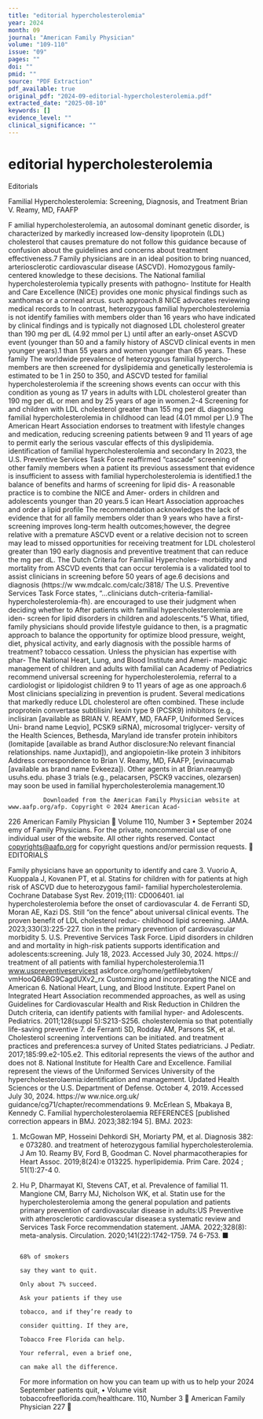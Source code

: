 ```yaml
---
title: "editorial hypercholesterolemia"
year: 2024
month: 09
journal: "American Family Physician"
volume: "109-110"
issue: "09"
pages: ""
doi: ""
pmid: ""
source: "PDF Extraction"
pdf_available: true
original_pdf: "2024-09-editorial-hypercholesterolemia.pdf"
extracted_date: "2025-08-10"
keywords: []
evidence_level: ""
clinical_significance: ""
---
```


# editorial hypercholesterolemia

Editorials


Familial Hypercholesterolemia:​
Screening, Diagnosis, and Treatment
Brian V. Reamy, MD, FAAFP




F    amilial hypercholesterolemia, an autosomal dominant
     genetic disorder, is characterized by markedly increased
low-density lipoprotein (LDL) cholesterol that causes premature
                                                                         do not follow this guidance because of confusion about the
                                                                         guidelines and concerns about treatment effectiveness.7
                                                                            Family physicians are in an ideal position to bring nuanced,
arteriosclerotic cardiovascular disease (ASCVD). Homozygous              family-centered knowledge to these decisions. The National
familial hypercholesterolemia typically presents with pathogno-          Institute for Health and Care Excellence (NICE) provides one
monic physical findings such as xanthomas or a corneal arcus.            such approach.8 NICE advocates reviewing medical records to
In contrast, heterozygous familial hypercholesterolemia is not           identify families with members older than 16 years who have
indicated by clinical findings and is typically not diagnosed            LDL cholesterol greater than 190 mg per dL (4.92 mmol per L)
until after an early-onset ASCVD event (younger than 50                  and a family history of ASCVD clinical events in men younger
years).1                                                                 than 55 years and women younger than 65 years. These family
   The worldwide prevalence of heterozygous familial hypercho-           members are then screened for dyslipidemia and genetically
lesterolemia is estimated to be 1 in 250 to 350, and ASCVD               tested for familial hypercholesterolemia if the screening shows
events can occur with this condition as young as 17 years in             adults with LDL cholesterol greater than 190 mg per dL or
men and by 25 years of age in women.2-4 Screening for and                children with LDL cholesterol greater than 155 mg per dL
diagnosing familial hypercholesterolemia in childhood can lead           (4.01 mmol per L).9 The American Heart Association endorses
to treatment with lifestyle changes and medication, reducing             screening patients between 9 and 11 years of age to permit early
the serious vascular effects of this dyslipidemia.                       identification of familial hypercholesterolemia and secondary
   In 2023, the U.S. Preventive Services Task Force reaffirmed           “cascade” screening of other family members when a patient
its previous assessment that evidence is insufficient to assess          with familial hypercholesterolemia is identified.1
the balance of benefits and harms of screening for lipid dis-               A reasonable practice is to combine the NICE and Amer-
orders in children and adolescents younger than 20 years.5               ican Heart Association approaches and order a lipid profile
The recommendation acknowledges the lack of evidence that                for all family members older than 9 years who have a first-
screening improves long-term health outcomes;​however, the               degree relative with a premature ASCVD event or a relative
decision not to screen may lead to missed opportunities for              receiving treatment for LDL cholesterol greater than 190
early diagnosis and preventive treatment that can reduce the             mg per dL. The Dutch Criteria for Familial Hypercholes-
morbidity and mortality from ASCVD events that can occur                 terolemia is a validated tool to assist clinicians in screening
before 50 years of age.6                                                 decisions and diagnosis (https://​w ww.mdcalc.com/calc/3818/
   The U.S. Preventive Services Task Force states, “…clinicians          dutch-criteria-familial-hypercholesterolemia-fh).
are encouraged to use their judgment when deciding whether to               After patients with familial hypercholesterolemia are iden-
screen for lipid disorders in children and adolescents.”5 What,          tified, family physicians should provide lifestyle guidance to
then, is a pragmatic approach to balance the opportunity for             optimize blood pressure, weight, diet, physical activity, and
early diagnosis with the possible harms of treatment?                    tobacco cessation. Unless the physician has expertise with phar-
   The National Heart, Lung, and Blood Institute and Ameri-              macologic management of children and adults with familial
can Academy of Pediatrics recommend universal screening for              hypercholesterolemia, referral to a cardiologist or lipidologist
children 9 to 11 years of age as one approach.6 Most clinicians          specializing in prevention is prudent.
                                                                            Several medications that markedly reduce LDL cholesterol are
                                                                         often combined. These include proprotein convertase subtilisin/
                                                                         kexin type 9 (PCSK9) inhibitors (e.g., inclisiran [available as
   BRIAN V. REAMY, MD, FAAFP, Uniformed Services Uni-
                                                                         brand name Leqvio], PCSK9 siRNA), microsomal triglycer-
   versity of the Health Sciences, Bethesda, Maryland
                                                                         ide transfer protein inhibitors (lomitapide [available as brand
   Author disclosure:​No relevant financial relationships.               name Juxtapid]), and angiopoietin-like protein 3 inhibitors
   Address correspondence to Brian V. Reamy, MD, FAAFP,                  [evinacumab [available as brand name Evkeeza]). Other agents in
   at Brian.reamy@​usuhs.edu.                                            phase 3 trials (e.g., pelacarsen, PSCK9 vaccines, olezarsen) may
                                                                         soon be used in familial hypercholesterolemia management.10

              Downloaded from the American Family Physician website at www.aafp.org/afp. Copyright © 2024 American Acad-
226 American Family Physician	                                                                         Volume 110, Number 3 • September 2024
               emy of Family Physicians. For the private, noncommercial use of one individual user of the website. All other rights
                           reserved. Contact copyrights@aafp.org for copyright questions and/or permission requests.
                                                                                                                                     EDITORIALS


   Family physicians have an opportunity to identify and care             3. Vuorio A, Kuoppala J, Kovanen PT, et al. Statins for children with
for patients at high risk of ASCVD due to heterozygous famil-                familial hypercholesterolemia. Cochrane Database Syst Rev. 2019;​(11):​
                                                                             CD006401.
ial hypercholesterolemia before the onset of cardiovascular
                                                                          4. de Ferranti SD, Moran AE, Kazi DS. Still “on the fence” about universal
clinical events. The proven benefit of LDL cholesterol reduc-                childhood lipid screening. JAMA. 2023;​330(3):​225-227.
tion in the primary prevention of cardiovascular morbidity                5. U.S. Preventive Services Task Force. Lipid disorders in children and
and mortality in high-risk patients supports identification and              adolescents:​screening. July 18, 2023. Accessed July 30, 2024. https://​
treatment of all patients with familial hypercholesterolemia.11              www.uspreventive​services​t ask​force.org/home/getfilebytoken/
                                                                             vmHooQ6ABG9CagdUXv2_rx
Customizing and incorporating the NICE and American
                                                                          6. National Heart, Lung, and Blood Institute. Expert Panel on Integrated
Heart Association recommended approaches, as well as using
                                                                             Guidelines for Cardiovascular Health and Risk Reduction in Children
the Dutch criteria, can identify patients with familial hyper-               and Adolescents. Pediatrics. 2011;​128(suppl 5):​S213-S256.
cholesterolemia so that potentially life-saving preventive                 7. de Ferranti SD, Rodday AM, Parsons SK, et al. Cholesterol screening
interventions can be initiated.                                               and treatment practices and preferences:​a survey of United States
                                                                              pediatricians. J Pediatr. 2017;​185:​99.e2-105.e2.
This editorial represents the views of the author and does not            8. National Institute for Health Care and Excellence. Familial
represent the views of the Uniformed Services University of the              hypercholesterolaemia:​identification and management. Updated
Health Sciences or the U.S. Department of Defense.                           October 4, 2019. Accessed July 30, 2024. https://​w ww.nice.org.uk/
                                                                             guidance/cg71/chapter/recommendations
                                                                           9. McErlean S, Mbakaya B, Kennedy C. Familial hypercholesterolaemia
REFERENCES                                                                    [published correction appears in BMJ. 2023;​382:​194 5]. BMJ. 2023:​
1. McGowan MP, Hosseini Dehkordi SH, Moriarty PM, et al. Diagnosis            382:​e 073280.
   and treatment of heterozygous familial hypercholesterolemia. J Am
                                                                          10. Reamy BV, Ford B, Goodman C. Novel pharmacotherapies for
   Heart Assoc. 2019;​8(24):​e 013225.
                                                                              hyperlipidemia. Prim Care. 2024 ;​51(1):​27-4 0.
2. Hu P, Dharmayat KI, Stevens CAT, et al. Prevalence of familial
                                                                          11. Mangione CM, Barry MJ, Nicholson WK, et al. Statin use for the
   hypercholesterolemia among the general population and patients
                                                                              primary prevention of cardiovascular disease in adults:​US Preventive
   with atherosclerotic cardiovascular disease:​a systematic review and
                                                                              Services Task Force recommendation statement. JAMA. 2022;​328(8):​
   meta-analysis. Circulation. 2020;​141(22):​1742-1759.
                                                                              74 6-753. ■




                                                                                              68% of smokers
                                                                                        say they want to quit.
                                                                                       Only about 7% succeed.
                                                                                             Ask your patients if they use
                                                                                          tobacco, and if they’re ready to
                                                                                            consider quitting. If they are,
                                                                                           Tobacco Free Florida can help.
                                                                                        Your referral, even a brief one,
                                                                                          can make all the difference.




    For more information on how you can team up with us to help
    your 2024
September patients   quit,
              • Volume       visit tobaccofreeflorida.com/healthcare.
                       110, Number  3                                                                            American Family Physician 227
